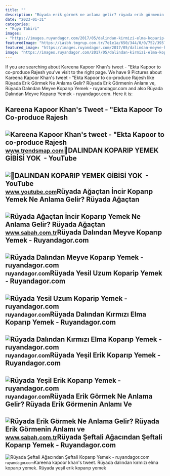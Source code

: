 ```yaml
---
title: ""
description: "Rüyada erik görmek ne anlama gelir? rüyada erik görmenin anlamı ve"
date: "2023-01-31"
categories:
- "Ruya Tabiri"
images:
- "https://images.ruyandagor.com/2017/05/dalindan-kirmizi-elma-koparip-yemek-1253.jpg"
featuredImage: "https://iasbh.tmgrup.com.tr/7e1e1a/650/344/0/0/752/395?u=https://isbh.tmgrup.com.tr/sbh/2022/09/04/ruyada-agactan-incir-koparip-yemek-ne-anlama-gelir-ruyada-agactan-incir-koparip-yemenin-anlami-1662271214524.jpg"
featured_image: "https://images.ruyandagor.com/2017/05/dalindan-meyve-koparip-yemek-1114.jpg"
image: "https://images.ruyandagor.com/2017/05/dalindan-kirmizi-elma-koparip-yemek-1253.jpg"
---
```


If you are searching about Kareena Kapoor Khan's tweet - "Ekta Kapoor to co-produce Rajesh you've visit to the right page. We have 9 Pictures about Kareena Kapoor Khan's tweet - "Ekta Kapoor to co-produce Rajesh like Rüyada Erik Görmek Ne Anlama Gelir? Rüyada Erik Görmenin Anlamı ve, Rüyada Dalından Meyve Koparıp Yemek - ruyandagor.com and also Rüyada Dalından Meyve Koparıp Yemek - ruyandagor.com. Here it is:

Kareena Kapoor Khan's Tweet - "Ekta Kapoor To Co-produce Rajesh
---------------------------------------------------------------

 ![Kareena Kapoor Khan's tweet - "Ekta Kapoor to co-produce Rajesh](https://pbs.twimg.com/media/Fcyada8X0AANSFu.jpg) <small>www.trendsmap.com</small>📣DALINDAN KOPARIP YEMEK GİBİSİ YOK ️ - YouTube
----------------------------------------------

 ![📣DALINDAN KOPARIP YEMEK GİBİSİ YOK ️ - YouTube](https://i.ytimg.com/vi/XaJCfmbT5Hs/hq2.jpg?sqp=-oaymwEoCOADEOgC8quKqQMcGADwAQH4Ac4FgAKACooCDAgAEAEYWCBlKEIwDw==&rs=AOn4CLCsDJGaLol7BCMHYnF6_mecI60rIA) <small>www.youtube.com</small>Rüyada Ağaçtan İncir Koparıp Yemek Ne Anlama Gelir? Rüyada Ağaçtan
------------------------------------------------------------------

 ![Rüyada Ağaçtan İncir Koparıp Yemek Ne Anlama Gelir? Rüyada Ağaçtan](https://iasbh.tmgrup.com.tr/7e1e1a/650/344/0/0/752/395?u=https://isbh.tmgrup.com.tr/sbh/2022/09/04/ruyada-agactan-incir-koparip-yemek-ne-anlama-gelir-ruyada-agactan-incir-koparip-yemenin-anlami-1662271214524.jpg) <small>www.sabah.com.tr</small>Rüyada Dalından Meyve Koparıp Yemek - Ruyandagor.com
----------------------------------------------------

 ![Rüyada Dalından Meyve Koparıp Yemek - ruyandagor.com](https://images.ruyandagor.com/2017/05/dalindan-meyve-koparip-yemek-1114.jpg) <small>ruyandagor.com</small>Rüyada Yesil Uzum Koparip Yemek - Ruyandagor.com
------------------------------------------------

 ![Rüyada Yesil Uzum Koparip Yemek - ruyandagor.com](https://images.ruyandagor.com/2017/05/yesil-uzum-koparip-yemek-1619.jpg) <small>ruyandagor.com</small>Rüyada Dalından Kırmızı Elma Koparıp Yemek - Ruyandagor.com
-----------------------------------------------------------

 ![Rüyada Dalından Kırmızı Elma Koparıp Yemek - ruyandagor.com](https://images.ruyandagor.com/2017/05/dalindan-kirmizi-elma-koparip-yemek-1253.jpg) <small>ruyandagor.com</small>Rüyada Yeşil Erik Koparıp Yemek - Ruyandagor.com
------------------------------------------------

 ![Rüyada Yeşil Erik Koparıp Yemek - ruyandagor.com](https://images.ruyandagor.com/2017/05/yesil-erik-koparip-yemek-1341.jpg) <small>ruyandagor.com</small>Rüyada Erik Görmek Ne Anlama Gelir? Rüyada Erik Görmenin Anlamı Ve
------------------------------------------------------------------

 ![Rüyada Erik Görmek Ne Anlama Gelir? Rüyada Erik Görmenin Anlamı ve](https://iasbh.tmgrup.com.tr/04c848/752/395/0/102/723/482?u=https://isbh.tmgrup.com.tr/sbh/2022/04/25/ruyada-erik-gormek-ne-anlama-gelir-ruyada-siyah-kirmizi-ve-yesil-erik-agaci-gormek-koparip-yemek-anlami-1650898103234.jpg) <small>www.sabah.com.tr</small>Rüyada Şeftali Ağacından Şeftali Koparıp Yemek - Ruyandagor.com
---------------------------------------------------------------

 ![Rüyada Şeftali Ağacından Şeftali Koparıp Yemek - ruyandagor.com](https://images.ruyandagor.com/2017/05/seftali-agacindan-seftali-koparip-yemek-1939.jpg) <small>ruyandagor.com</small>Kareena kapoor khan's tweet. Rüyada dalından kırmızı elma koparıp yemek. Rüyada yeşil erik koparıp yemek
